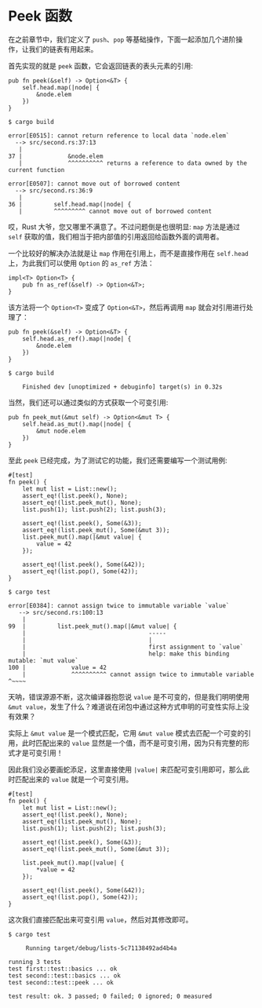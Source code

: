 # Peek 函数

在之前章节中，我们定义了 `push`、`pop` 等基础操作，下面一起添加几个进阶操作，让我们的链表有用起来。

首先实现的就是 `peek` 函数，它会返回链表的表头元素的引用:

```rust,ignore,mdbook-runnable
pub fn peek(&self) -> Option<&T> {
    self.head.map(|node| {
        &node.elem
    })
}
```

```shell
$ cargo build

error[E0515]: cannot return reference to local data `node.elem`
  --> src/second.rs:37:13
   |
37 |             &node.elem
   |             ^^^^^^^^^^ returns a reference to data owned by the current function

error[E0507]: cannot move out of borrowed content
  --> src/second.rs:36:9
   |
36 |         self.head.map(|node| {
   |         ^^^^^^^^^ cannot move out of borrowed content
```

哎，Rust 大爷，您又哪里不满意了。不过问题倒是也很明显: `map` 方法是通过 `self` 获取的值，我们相当于把内部值的引用返回给函数外面的调用者。

一个比较好的解决办法就是让 `map` 作用在引用上，而不是直接作用在 `self.head` 上，为此我们可以使用 `Option` 的 `as_ref` 方法：

```rust,ignore,mdbook-runnable
impl<T> Option<T> {
    pub fn as_ref(&self) -> Option<&T>;
}
```

该方法将一个 `Option<T>` 变成了 `Option<&T>`，然后再调用 `map` 就会对引用进行处理了：

```rust,ignore,mdbook-runnable
pub fn peek(&self) -> Option<&T> {
    self.head.as_ref().map(|node| {
        &node.elem
    })
}
```

```shell
$ cargo build

    Finished dev [unoptimized + debuginfo] target(s) in 0.32s
```

当然，我们还可以通过类似的方式获取一个可变引用:

```rust,ignore,mdbook-runnable
pub fn peek_mut(&mut self) -> Option<&mut T> {
    self.head.as_mut().map(|node| {
        &mut node.elem
    })
}
```

至此 `peek` 已经完成，为了测试它的功能，我们还需要编写一个测试用例:

```rust,ignore,mdbook-runnable
#[test]
fn peek() {
    let mut list = List::new();
    assert_eq!(list.peek(), None);
    assert_eq!(list.peek_mut(), None);
    list.push(1); list.push(2); list.push(3);

    assert_eq!(list.peek(), Some(&3));
    assert_eq!(list.peek_mut(), Some(&mut 3));
    list.peek_mut().map(|&mut value| {
        value = 42
    });

    assert_eq!(list.peek(), Some(&42));
    assert_eq!(list.pop(), Some(42));
}
```

```shell
$ cargo test

error[E0384]: cannot assign twice to immutable variable `value`
   --> src/second.rs:100:13
    |
99  |         list.peek_mut().map(|&mut value| {
    |                                   -----
    |                                   |
    |                                   first assignment to `value`
    |                                   help: make this binding mutable: `mut value`
100 |             value = 42
    |             ^^^^^^^^^^ cannot assign twice to immutable variable          ^~~~~
```

天呐，错误源源不断，这次编译器抱怨说 `value` 是不可变的，但是我们明明使用 `&mut value`，发生了什么？难道说在闭包中通过这种方式申明的可变性实际上没有效果？

实际上 `&mut value` 是一个模式匹配，它用 `&mut value` 模式去匹配一个可变的引用，此时匹配出来的 `value` 显然是一个值，而不是可变引用，因为只有完整的形式才是可变引用！

因此我们没必要画蛇添足，这里直接使用 `|value|` 来匹配可变引用即可，那么此时匹配出来的 `value` 就是一个可变引用。

```rust,ignore,mdbook-runnable
#[test]
fn peek() {
    let mut list = List::new();
    assert_eq!(list.peek(), None);
    assert_eq!(list.peek_mut(), None);
    list.push(1); list.push(2); list.push(3);

    assert_eq!(list.peek(), Some(&3));
    assert_eq!(list.peek_mut(), Some(&mut 3));

    list.peek_mut().map(|value| {
        *value = 42
    });

    assert_eq!(list.peek(), Some(&42));
    assert_eq!(list.pop(), Some(42));
}
```

这次我们直接匹配出来可变引用 `value`，然后对其修改即可。

```shell
$ cargo test

     Running target/debug/lists-5c71138492ad4b4a

running 3 tests
test first::test::basics ... ok
test second::test::basics ... ok
test second::test::peek ... ok

test result: ok. 3 passed; 0 failed; 0 ignored; 0 measured
```
